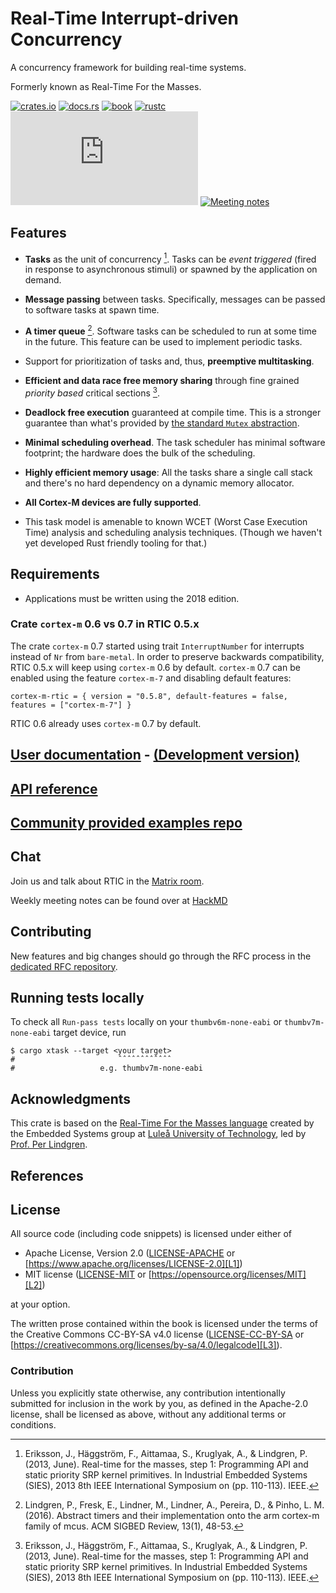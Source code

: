# Real-Time Interrupt-driven Concurrency

A concurrency framework for building real-time systems.

Formerly known as Real-Time For the Masses.

[![crates.io](https://img.shields.io/crates/v/cortex-m-rtic)](https://crates.io/crates/cortex-m-rtic)
[![docs.rs](https://docs.rs/cortex-m-rtic/badge.svg)](https://docs.rs/cortex-m-rtic)
[![book](https://img.shields.io/badge/web-rtic.rs-red.svg?style=flat&label=book&colorB=d33847)](https://rtic.rs/)
[![rustc](https://img.shields.io/badge/rustc-1.36+-lightgray.svg)](https://github.com/rust-lang/rust/releases/tag/1.36.0)
[![matrix](https://img.shields.io/matrix/rtic:matrix.org)](https://matrix.to/#/#rtic:matrix.org)
[![Meeting notes](https://hackmd.io/badge.svg)](https://hackmd.io/@xmis9JvZT8Gvo9lOEKyZ4Q/SkBJKsjuH)

## Features

- **Tasks** as the unit of concurrency [^1]. Tasks can be *event triggered*
  (fired in response to asynchronous stimuli) or spawned by the application on
  demand.

- **Message passing** between tasks. Specifically, messages can be passed to
  software tasks at spawn time.

- **A timer queue** [^2]. Software tasks can be scheduled to run at some time
  in the future. This feature can be used to implement periodic tasks.

- Support for prioritization of tasks and, thus, **preemptive multitasking**.

- **Efficient and data race free memory sharing** through fine grained *priority
  based* critical sections [^1].

- **Deadlock free execution** guaranteed at compile time. This is a stronger
  guarantee than what's provided by [the standard `Mutex`
  abstraction][std-mutex].

[std-mutex]: https://doc.rust-lang.org/std/sync/struct.Mutex.html

- **Minimal scheduling overhead**. The task scheduler has minimal software
  footprint; the hardware does the bulk of the scheduling.

- **Highly efficient memory usage**: All the tasks share a single call stack and
  there's no hard dependency on a dynamic memory allocator.

- **All Cortex-M devices are fully supported**.

- This task model is amenable to known WCET (Worst Case Execution Time) analysis
  and scheduling analysis techniques. (Though we haven't yet developed Rust
  friendly tooling for that.)

## Requirements

- Applications must be written using the 2018 edition.

### Crate `cortex-m` 0.6 vs 0.7 in RTIC 0.5.x

The crate `cortex-m` 0.7 started using trait `InterruptNumber` for interrupts instead of `Nr` from `bare-metal`. In order to preserve backwards compatibility, RTIC 0.5.x will keep using `cortex-m` 0.6 by default. `cortex-m` 0.7 can be enabled using the feature `cortex-m-7` and disabling default features:

```
cortex-m-rtic = { version = "0.5.8", default-features = false, features = ["cortex-m-7"] }
```

RTIC 0.6 already uses `cortex-m` 0.7 by default.

## [User documentation](https://rtic.rs) - [(Development version)](https://rtic.rs/dev)

## [API reference](https://rtic.rs/stable/api/)

## [Community provided examples repo][examples]

[examples]: https://github.com/rtic-rs/rtic-examples

## Chat

Join us and talk about RTIC in the [Matrix room][matrix-room].

Weekly meeting notes can be found over at [HackMD][hackmd]

[matrix-room]: https://matrix.to/#/#rtic:matrix.org
[hackmd]: https://hackmd.io/@xmis9JvZT8Gvo9lOEKyZ4Q/SkBJKsjuH

## Contributing

New features and big changes should go through the RFC process in the
[dedicated RFC repository][rfcs].

[rfcs]: https://github.com/rtic-rs/rfcs

## Running tests locally

To check all `Run-pass tests` locally on your `thumbv6m-none-eabi` or `thumbv7m-none-eabi` target device, run

```console
$ cargo xtask --target <your target>
#                       ˆˆˆˆˆˆˆˆˆˆˆˆ
#                   e.g. thumbv7m-none-eabi
```

## Acknowledgments

This crate is based on the [Real-Time For the Masses language][rtfm-lang]
created by the Embedded Systems group at [Luleå University of Technology][ltu],
led by [Prof. Per Lindgren][per].

[rtfm-lang]: http://www.rtfm-lang.org/
[ltu]: https://www.ltu.se/?l=en
[per]: https://www.ltu.se/staff/p/pln-1.11258?l=en

## References

[^1]: Eriksson, J., Häggström, F., Aittamaa, S., Kruglyak, A., & Lindgren, P.
   (2013, June). Real-time for the masses, step 1: Programming API and static
   priority SRP kernel primitives. In Industrial Embedded Systems (SIES), 2013
   8th IEEE International Symposium on (pp. 110-113). IEEE.

[^2]: Lindgren, P., Fresk, E., Lindner, M., Lindner, A., Pereira, D., & Pinho,
   L. M. (2016). Abstract timers and their implementation onto the arm cortex-m
   family of mcus. ACM SIGBED Review, 13(1), 48-53.

## License

All source code (including code snippets) is licensed under either of

- Apache License, Version 2.0 ([LICENSE-APACHE](LICENSE-APACHE) or
  [https://www.apache.org/licenses/LICENSE-2.0][L1])
- MIT license ([LICENSE-MIT](LICENSE-MIT) or
  [https://opensource.org/licenses/MIT][L2])

[L1]: https://www.apache.org/licenses/LICENSE-2.0
[L2]: https://opensource.org/licenses/MIT

at your option.

The written prose contained within the book is licensed under the terms of the
Creative Commons CC-BY-SA v4.0 license ([LICENSE-CC-BY-SA](LICENSE-CC-BY-SA) or
[https://creativecommons.org/licenses/by-sa/4.0/legalcode][L3]).

[L3]: https://creativecommons.org/licenses/by-sa/4.0/legalcode

### Contribution

Unless you explicitly state otherwise, any contribution intentionally submitted
for inclusion in the work by you, as defined in the Apache-2.0 license, shall be
licensed as above, without any additional terms or conditions.
